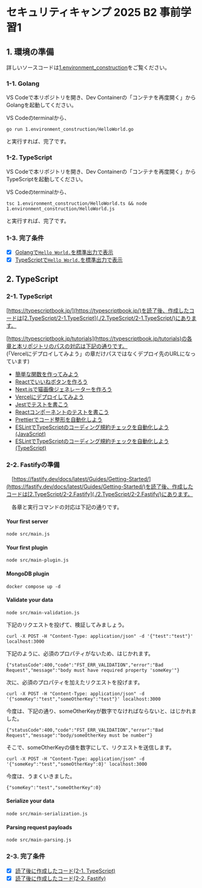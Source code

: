 # セキュリティキャンプ 2025 B2 事前学習1
## 1. 環境の準備
詳しいソースコードは[1.environment_construction](1.environment_construction)をご覧ください。
### 1-1. Golang
VS Codeで本リポジトリを開き、Dev Containerの「コンテナを再度開く」からGolangを起動してください。   

VS Codeのterminalから、
```
go run 1.environment_construction/HelloWorld.go
```
と実行すれば、完了です。     
### 1-2. TypeScript
VS Codeで本リポジトリを開き、Dev Containerの「コンテナを再度開く」からTypeScriptを起動してください。   

VS Codeのterminalから、
```
tsc 1.environment_construction/HelloWorld.ts && node 1.environment_construction/HelloWorld.js
```
と実行すれば、完了です。     
### 1-3. 完了条件
- [x] [Golangで`Hello World.`を標準出力で表示](./1.environment_construction/HelloWorld.go)
- [x] [TypeScriptで`Hello World.`を標準出力で表示](./1.environment_construction/HelloWorld.ts)

## 2. TypeScript
### 2-1. TypeScript
[https://typescriptbook.jp/](https://typescriptbook.jp/)を読了後、作成したコードは[2.TypeScript/2-1.TypeScript](./2.TypeScript/2-1.TypeScript/)にあります。

[https://typescriptbook.jp/tutorials](https://typescriptbook.jp/tutorials)の各章と本リポジトリのパスの対応は下記の通りです。     
(「Vercelにデプロイしてみよう」の章だけパスではなくデプロイ先のURLになっています)

- [簡単な関数を作ってみよう](./2.TypeScript/2-1.TypeScript/simple-function/)
- [Reactでいいねボタンを作ろう](./2.TypeScript/2-1.TypeScript/like-button/)
- [Next.jsで猫画像ジェネレーターを作ろう](./2.TypeScript/2-1.TypeScript/random-cat/)
- [Vercelにデプロイしてみよう](https://sec-camp2025-b2-pre-learning-1-rand.vercel.app)
- [Jestでテストを書こう](./2.TypeScript/2-1.TypeScript/jest-tutorial/)
- [Reactコンポーネントのテストを書こう](./2.TypeScript/2-1.TypeScript/component-test-tutorial/)
- [Prettierでコード整形を自動化しよう](./2.TypeScript/2-1.TypeScript/prettier-tutorial/)
- [ESLintでTypeScriptのコーディング規約チェックを自動化しよう(JavaScript)](./2.TypeScript/2-1.TypeScript/eslint-tutorial/)
- [ESLintでTypeScriptのコーディング規約チェックを自動化しよう(TypeScript)](./2.TypeScript/2-1.TypeScript/eslint-typescript-tutorial/)

### 2-2. Fastifyの準備

　[https://fastify.dev/docs/latest/Guides/Getting-Started/](https://fastify.dev/docs/latest/Guides/Getting-Started/)を読了後、作成したコードは[2.TypeScript/2-2.Fastify](./2.TypeScript/2-2.Fastify/)にあります。

　各章と実行コマンドの対応は下記の通りです。  
#### Your first server
```
node src/main.js
```
#### Your first plugin
```
node src/main-plugin.js
```
#### MongoDB plugin
```
docker compose up -d
```
#### Validate your data
```
node src/main-validation.js
```
下記のリクエストを投げて、検証してみましょう。
```
curl -X POST -H "Content-Type: application/json" -d '{"test":"test"}' localhost:3000
```
下記のように、必須のプロパティがないため、はじかれます。
```
{"statusCode":400,"code":"FST_ERR_VALIDATION","error":"Bad Request","message":"body must have required property 'someKey'"}
```
次に、必須のプロパティを加えたリクエストを投げます。
```
curl -X POST -H "Content-Type: application/json" -d '{"someKey":"test","someOtherKey":"test"}' localhost:3000
```
今度は、下記の通り、someOtherKeyが数字でなければならないと、はじかれました。
```
{"statusCode":400,"code":"FST_ERR_VALIDATION","error":"Bad Request","message":"body/someOtherKey must be number"}
```
そこで、someOtherKeyの値を数字にして、リクエストを送信します。
```
curl -X POST -H "Content-Type: application/json" -d '{"someKey":"test","someOtherKey":0}' localhost:3000     
```
今度は、うまくいきました。
```
{"someKey":"test","someOtherKey":0}
```
#### Serialize your data
```
node src/main-serialization.js 
```
#### Parsing request payloads
```
node src/main-parsing.js 
```


### 2-3. 完了条件
- [x] [読了後に作成したコード(2-1. TypeScript)](./2.TypeScript/2-1.TypeScript/)
- [x] [読了後に作成したコード(2-2. Fastify)](./2.TypeScript/2-2.Fastify/)
